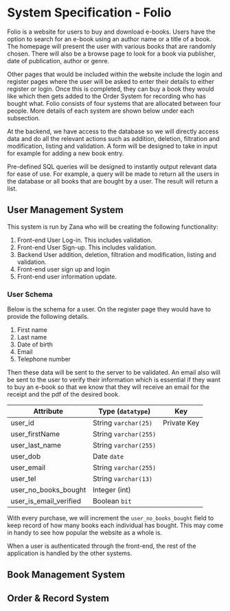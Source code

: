 # System Specification - Folio

Folio is a website for users to buy and download e-books. Users have the option to search for an e-book using an author name or a title of a book. The homepage will present the user with various books that are randomly chosen. There will also be a browse page to look for a book via publisher, date of publication, author or genre.

Other pages that would be included within the website include the login and register pages where the user will be asked to enter their details to either register or login. Once this is completed, they can buy a book they would like which then gets added to the Order System for recording who has bought what. Folio consists of four systems that are allocated between four people. More details of each system are shown below under each subsection.

At the backend, we have access to the database so we will directly access data and do all the relevant actions such as addition, deletion, filtration and modification, listing and validation. A form will be designed to take in input for example for adding a new book entry.

Pre-defined SQL queries will be designed to instantly output relevant data for ease of use. For example, a query will be made to return all the users in the database or all books that are bought by a user. The result will return a list.

## User Management System

This system is run by Zana who will be creating the following functionality:

1. Front-end User Log-in. This includes validation.
2. Front-end User Sign-up. This includes validation.
3. Backend User addition, deletion, filtration and modification, listing and validation.
4. Front-end user sign up and login
5. Front-end user information update.

### User Schema

Below is the schema for a user. On the register page they would have to provide the following details.

1. First name
2. Last name
3. Date of birth
4. Email
5. Telephone number

Then these data will be sent to the server to be validated. An email also will be sent to the user to verify their information which is essential if they want to buy an e-book so that we know that they will receive an email for the receipt and the pdf of the desired book.

| Attribute              | Type (`datatype`)     | Key         |
| ---------------------- | --------------------- | ----------- |
| user_id                | String `varchar(25)`  | Private Key |
| user_firstName         | String `varchar(255)` |             |
| user_last_name         | String `varchar(255)` |             |
| user_dob               | Date `date`           |             |
| user_email             | String `varchar(255)` |             |
| user_tel               | String `varchar(13)`  |             |
| user_no_books_bought   | Integer (int)         |             |
| user_is_email_verified | Boolean `bit`         |             |

With every purchase, we will increment the `user_no_books_bought` field to keep record of how many books each individual has bought. This may come in handy to see how popular the website as a whole is.

When a user is authenticated through the front-end, the rest of the application is handled by the other systems.

## Book Management System

## Order & Record System
